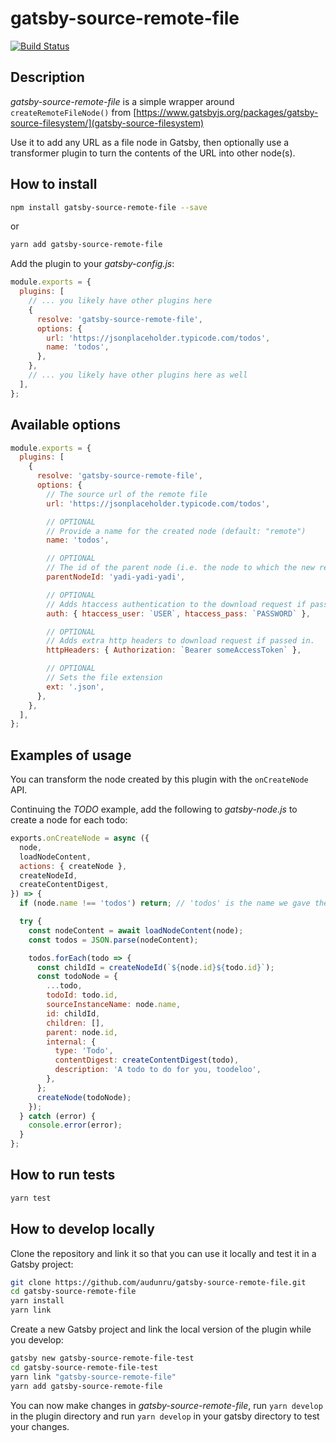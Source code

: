 # gatsby-source-remote-file

[![Build Status](https://travis-ci.org/audunru/gatsby-source-remote-file.svg?branch=master)](https://travis-ci.org/audunru/gatsby-source-remote-file)

## Description

_gatsby-source-remote-file_ is a simple wrapper around `createRemoteFileNode()` from [https://www.gatsbyjs.org/packages/gatsby-source-filesystem/](gatsby-source-filesystem)

Use it to add any URL as a file node in Gatsby, then optionally use a transformer plugin to turn the contents of the URL into other node(s).

## How to install

```sh
npm install gatsby-source-remote-file --save
```

or

```sh
yarn add gatsby-source-remote-file
```

Add the plugin to your _gatsby-config.js_:

```js
module.exports = {
  plugins: [
    // ... you likely have other plugins here
    {
      resolve: 'gatsby-source-remote-file',
      options: {
        url: 'https://jsonplaceholder.typicode.com/todos',
        name: 'todos',
      },
    },
    // ... you likely have other plugins here as well
  ],
};
```

## Available options

```js
module.exports = {
  plugins: [
    {
      resolve: 'gatsby-source-remote-file',
      options: {
        // The source url of the remote file
        url: 'https://jsonplaceholder.typicode.com/todos',

        // OPTIONAL
        // Provide a name for the created node (default: "remote")
        name: 'todos',

        // OPTIONAL
        // The id of the parent node (i.e. the node to which the new remote File node will be linked to.
        parentNodeId: 'yadi-yadi-yadi',

        // OPTIONAL
        // Adds htaccess authentication to the download request if passed in.
        auth: { htaccess_user: `USER`, htaccess_pass: `PASSWORD` },

        // OPTIONAL
        // Adds extra http headers to download request if passed in.
        httpHeaders: { Authorization: `Bearer someAccessToken` },

        // OPTIONAL
        // Sets the file extension
        ext: '.json',
      },
    },
  ],
};
```

## Examples of usage

You can transform the node created by this plugin with the `onCreateNode` API.

Continuing the _TODO_ example, add the following to _gatsby-node.js_ to create a node for each todo:

```js
exports.onCreateNode = async ({
  node,
  loadNodeContent,
  actions: { createNode },
  createNodeId,
  createContentDigest,
}) => {
  if (node.name !== 'todos') return; // 'todos' is the name we gave the remote node in gatsby-config.js, so we only want to transform that

  try {
    const nodeContent = await loadNodeContent(node);
    const todos = JSON.parse(nodeContent);

    todos.forEach(todo => {
      const childId = createNodeId(`${node.id}${todo.id}`);
      const todoNode = {
        ...todo,
        todoId: todo.id,
        sourceInstanceName: node.name,
        id: childId,
        children: [],
        parent: node.id,
        internal: {
          type: 'Todo',
          contentDigest: createContentDigest(todo),
          description: 'A todo to do for you, toodeloo',
        },
      };
      createNode(todoNode);
    });
  } catch (error) {
    console.error(error);
  }
};
```

## How to run tests

```sh
yarn test
```

## How to develop locally

Clone the repository and link it so that you can use it locally and test it in a Gatsby project:

```sh
git clone https://github.com/audunru/gatsby-source-remote-file.git
cd gatsby-source-remote-file
yarn install
yarn link
```

Create a new Gatsby project and link the local version of the plugin while you develop:

```sh
gatsby new gatsby-source-remote-file-test
cd gatsby-source-remote-file-test
yarn link "gatsby-source-remote-file"
yarn add gatsby-source-remote-file
```

You can now make changes in _gatsby-source-remote-file_, run `yarn develop` in the plugin directory and run `yarn develop` in your gatsby directory to test your changes.
